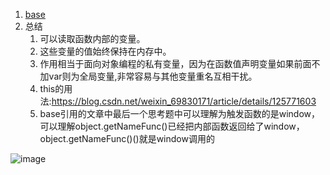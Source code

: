 1. [base](https://www.ruanyifeng.com/blog/2009/08/learning_javascript_closures.html)
2. 总结
    1. 可以读取函数内部的变量。   
    2. 这些变量的值始终保持在内存中。 
    3. 作用相当于面向对象编程的私有变量，因为在函数值声明变量如果前面不加var则为全局变量,非常容易与其他变量重名互相干扰。
    4. this的用法:https://blog.csdn.net/weixin_69830171/article/details/125771603
    5. base引用的文章中最后一个思考题中可以理解为触发函数的是window，可以理解object.getNameFunc()已经把内部函数返回给了window，object.getNameFunc()()就是window调用的

![image](https://user-images.githubusercontent.com/12959356/197398598-4b0534f2-7cca-4d98-aee1-a4572c3add80.png)
